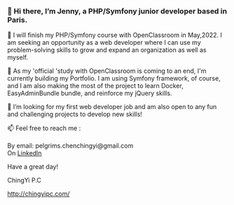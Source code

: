 <h3> 👋 Hi there, I’m Jenny, a PHP/Symfony junior developer based in Paris. </h3>
 <p>👀 I will finish my PHP/Symfony course with OpenClassroom in May,2022. I am seeking an opportunity as a web developer where I can use my problem-solving skills to grow and expand an organization as well as myself.</p>
 <p>🌱 As my 'official 'study with OpenClassroom is coming to an end, I'm currently building my Portfolio.  I am using Symfony framework, of course, and I am also making the most of the project to learn Docker,  EasyAdminBundle bundle, and reinforce my jQuery skills.</p>
 <p>💞️ I’m looking for my first web developer job and am also open to any fun and challenging projects to develop new skills! </p>
<p> 📫 Feel free to reach me :<br><br>
<span>By email: pelgrims.chenchingyi@gmail.com <span><br>
<span>On <a href="https://www.linkedin.com/in/chingyi-pc/">Linkedln<a></span><p>
  
  <p>Have a great day! </p>
  
  <p>ChingYi P.C</p>
 <a href='http://chingyipc.com/'>http://chingyipc.com/</a>
  

<!---
JENNYPCHEN/JENNYPCHEN is a ✨ special ✨ repository because its `README.md` (this file) appears on your GitHub profile.
You can click the Preview link to take a look at your changes.
--->
